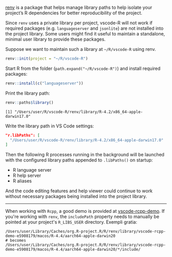 [renv](https://rstudio.github.io/renv/articles/renv.html) is a package that helps manage library paths to help isolate your project’s R dependencies for better reproducibility of the project.

Since `renv` uses a private library per project, vscode-R will not work if required packages (e.g. `languageserver` and `jsonlite`) are not installed into the project library. Some users might find it useful to maintain a standalone, minimal user library to provide these packages.

Suppose we want to maintain such a library at `~/R/vscode-R` using renv.

```r
renv::init(project = "~/R/vscode-R")
```

Start R from the folder (`path.expand("~/R/vscode-R")`) and install required packages:

```r
renv::install(c("languageserver"))
```

Print the library path:

```r
renv::paths$library()
```

```
[1] "/Users/user/R/vscode-R/renv/library/R-4.2/x86_64-apple-darwin17.0"
```

Write the library path in VS Code settings:

```json
"r.libPaths": [
  "/Users/user/R/vscode-R/renv/library/R-4.2/x86_64-apple-darwin17.0"
]
```

Then the following R processes running in the background will be launched with the configured library paths appended to `.libPaths()` on startup:

* R language server
* R help server
* R aliases

And the code editing features and help viewer could continue to work without necessary packages being installed into the project library.

---

When working with `Rcpp`, a good demo is provided at [vscode-rcpp-demo](https://github.com/renkun-ken/vscode-rcpp-demo). If you're working with `renv`, the `includePath` property needs to manually be pointed at your project's `R_LIBS_USER` directory. Exempli gratia: 

```
/Users/user/Library/Caches/org.R-project.R/R/renv/library/vscode-rcpp-demo-e5908179/macos/R-4.4/aarch64-apple-darwin20
# becomes
/Users/user/Library/Caches/org.R-project.R/R/renv/library/vscode-rcpp-demo-e5908179/macos/R-4.4/aarch64-apple-darwin20/*/include/
```
